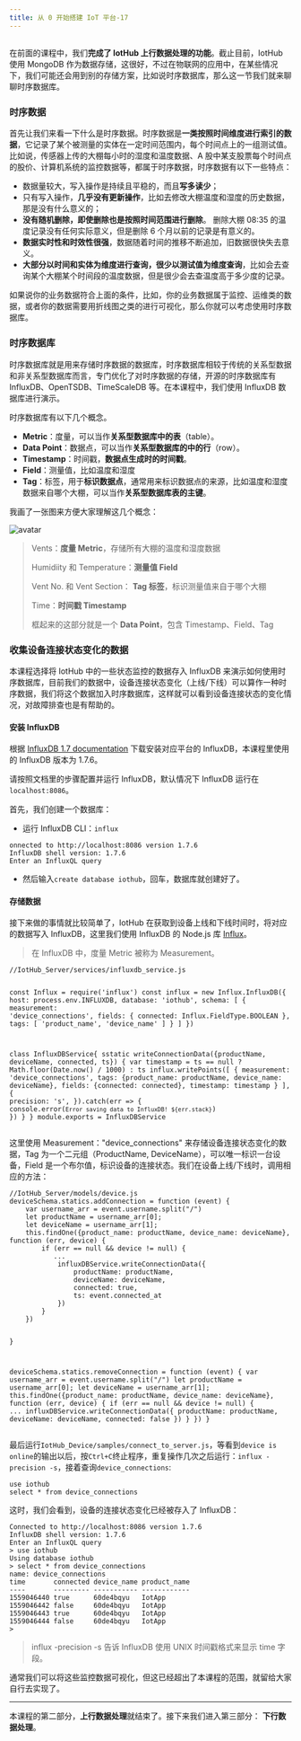 ```yaml
---
title: 从 0 开始搭建 IoT 平台-17
---
```

<article id="topicContainer" class="column_content"><h2 class="topic_title"></h2><div><p>在前面的课程中，我们<strong>完成了 IotHub 上行数据处理的功能</strong>。截止目前，IotHub 使用 MongoDB 作为数据存储，这很好，不过在物联网的应用中，在某些情况下，我们可能还会用到别的存储方案，比如说时序数据库，那么这一节我们就来聊聊时序数据库。</p>
<h3 id="">时序数据</h3>
<p>首先让我们来看一下什么是时序数据。时序数据是<strong>一类按照时间维度进行索引的数据</strong>，它记录了某个被测量的实体在一定时间范围内，每个时间点上的一组测试值。比如说，传感器上传的大棚每小时的湿度和温度数据、A 股中某支股票每个时间点的股价、计算机系统的监控数据等，都属于时序数据，时序数据有以下一些特点：</p>
<ul>
<li>数据量较大，写入操作是持续且平稳的，而且<strong>写多读少</strong>；</li>
<li>只有写入操作，<strong>几乎没有更新操作</strong>，比如去修改大棚温度和湿度的历史数据，那是没有什么意义的；</li>
<li><strong>没有随机删除，即使删除也是按照时间范围进行删除</strong>。 删除大棚 08:35 的温度记录没有任何实际意义，但是删除 6 个月以前的记录是有意义的。</li>
<li><strong>数据实时性和时效性很强</strong>，数据随着时间的推移不断追加，旧数据很快失去意义。</li>
<li><strong>大部分以时间和实体为维度进行查询，很少以测试值为维度查询</strong>，比如会去查询某个大棚某个时间段的温度数据，但是很少会去查温度高于多少度的记录。 </li>
</ul>
<p>如果说你的业务数据符合上面的条件，比如，你的业务数据属于监控、运维类的数据，或者你的数据需要用折线图之类的进行可视化，那么你就可以考虑使用时序数据库。</p>
<h3 id="-1">时序数据库</h3>
<p>时序数据库就是用来存储时序数据的数据库，时序数据库相较于传统的关系型数据和非关系型数据库而言，专门优化了对时序数据的存储，开源的时序数据库有 InfluxDB、OpenTSDB、TimeScaleDB 等。在本课程中，我们使用 InfluxDB 数据库进行演示。</p>
<p>时序数据库有以下几个概念。</p>
<ul>
<li><strong>Metric</strong>：度量，可以当作<strong>关系型数据库中的表</strong>（table）。</li>
<li><strong>Data Point</strong>：数据点，可以当作<strong>关系型数据库的中的行</strong>（row）。</li>
<li><strong>Timestamp</strong>：时间戳，<strong>数据点生成时的时间戳</strong>。</li>
<li><strong>Field</strong>：测量值，比如温度和湿度</li>
<li><strong>Tag</strong>：标签，用于<strong>标识数据点</strong>，通常用来标识数据点的来源，比如温度和湿度数据来自哪个大棚，可以当作<strong>关系型数据库表的主键</strong>。</li>
</ul>
<p>我画了一张图来方便大家理解这几个概念：</p>
<p><img src="https://images.gitbook.cn/FiENM_gxPqAfGBknEkIfVyvue3m_" alt="avatar" /></p>
<blockquote>
  <p>Vents：<strong>度量 Metric</strong>，存储所有大棚的温度和湿度数据</p>
  <p>Humidiity 和 Temperature：<strong>测量值 Field</strong></p>
  <p>Vent No. 和 Vent Section： <strong>Tag 标签</strong>，标识测量值来自于哪个大棚</p>
  <p>Time：<strong>时间戳 Timestamp</strong></p>
  <p>框起来的这部分就是一个 <strong>Data Point</strong>，包含 Timestamp、Field、Tag</p>
</blockquote>
<h3 id="-2">收集设备连接状态变化的数据</h3>
<p>本课程选择将 IotHub 中的一些状态监控的数据存入 InfluxDB 来演示如何使用时序数据库，目前我们的数据中，设备连接状态变化（上线/下线）可以算作一种时序数据，我们将这个数据加入时序数据库，这样就可以看到设备连接状态的变化情况，对故障排查也是有帮助的。</p>
<h4 id="influxdb">安装 InfluxDB</h4>
<p>根据 <a href="https://docs.influxdata.com/influxdb/v1.7/">InfluxDB 1.7 documentation</a> 下载安装对应平台的 InfluxDB，本课程里使用的 InfluxDB 版本为 1.7.6。</p>
<p>请按照文档里的步骤配置并运行 InfluxDB，默认情况下 InfluxDB 运行在<code>localhost:8086</code>。</p>
<p>首先，我们创建一个数据库：</p>
<ul>
<li>运行 InfluxDB CLI：<code>influx</code></li>
</ul>
<pre><code>onnected to http://localhost:8086 version 1.7.6
InfluxDB shell version: 1.7.6
Enter an InfluxQL query
</code></pre>
<ul>
<li>然后输入<code>create database iothub</code>，回车，数据库就创建好了。</li>
</ul>
<h4 id="-3">存储数据</h4>
<p>接下来做的事情就比较简单了，IotHub 在获取到设备上线和下线时间时，将对应的数据写入 InfluxDB，这里我们使用 InfluxDB 的 Node.js 库 <a href="https://www.npmjs.com/package/influx">Influx</a>。</p>
<blockquote>
  <p>在 InfluxDB 中，度量 Metric 被称为 Measurement。</p>
</blockquote>
<pre><code class="javascript language-javascript">//IotHub_Server/services/influxdb_service.js

const Influx = require('influx')
const influx = new Influx.InfluxDB({
    host: process.env.INFLUXDB,
    database: 'iothub',
    schema: [
        {
            measurement: 'device_connections',
            fields: {
                connected: Influx.FieldType.BOOLEAN
            },
            tags: [
                'product_name', 'device_name'
            ]
        }
    ]
})

class InfluxDBService{
    sstatic writeConnectionData({productName, deviceName, connected, ts}) {
        var timestamp = ts == null ? Math.floor(Date.now() / 1000) : ts
        influx.writePoints([
            {
                measurement: 'device_connections',
                tags: {product_name: productName, device_name: deviceName},
                fields: {connected: connected},
                timestamp: timestamp
            }
        ], {
            precision: 's',
        }).catch(err =&gt; {
            console.error(`Error saving data to InfluxDB! ${err.stack}`)
        })
    }
}
module.exports = InfluxDBService
</code></pre>
<p>这里使用 Measurement："device_connections" 来存储设备连接状态变化的数据，Tag 为一个二元组（ProductName, DeviceName），可以唯一标识一台设备，Field 是一个布尔值，标识设备的连接状态。我们在设备上线/下线时，调用相应的方法：</p>
<pre><code class="javascript language-javascript">//IotHub_Server/models/device.js
deviceSchema.statics.addConnection = function (event) {
    var username_arr = event.username.split("/")
    let productName = username_arr[0];
    let deviceName = username_arr[1];
    this.findOne({product_name: productName, device_name: deviceName}, function (err, device) {
        if (err == null &amp;&amp; device != null) {
           ...
            influxDBService.writeConnectionData({
                productName: productName,
                deviceName: deviceName,
                connected: true,
                ts: event.connected_at
            })
        }
    })

}

deviceSchema.statics.removeConnection = function (event) {
    var username_arr = event.username.split("/")
    let productName = username_arr[0];
    let deviceName = username_arr[1];
    this.findOne({product_name: productName, device_name: deviceName}, function (err, device) {
        if (err == null &amp;&amp; device != null) {
            ...
            influxDBService.writeConnectionData({
                productName: productName,
                deviceName: deviceName,
                connected: false
            })
        }
    })
}
</code></pre>
<p>最后运行<code>IotHub_Device/samples/connect_to_server.js</code>，等看到<code>device is online</code>的输出以后，按<code>Ctrl+C</code>终止程序，重复操作几次之后运行：<code>influx -precision -s</code>，接着查询<code>device_connections</code>:</p>
<pre><code>use iothub
select * from device_connections
</code></pre>
<p>这时，我们会看到，设备的连接状态变化已经被存入了 InfluxDB：</p>
<pre><code>Connected to http://localhost:8086 version 1.7.6
InfluxDB shell version: 1.7.6
Enter an InfluxQL query
&gt; use iothub
Using database iothub
&gt; select * from device_connections
name: device_connections
time       connected device_name product_name
----       --------- ----------- ------------
1559046440 true      60de4bqyu   IotApp
1559046442 false     60de4bqyu   IotApp
1559046443 true      60de4bqyu   IotApp
1559046444 false     60de4bqyu   IotApp
&gt;
</code></pre>
<blockquote>
  <p>influx -precision -s 告诉 InfluxDB 使用 UNIX 时间戳格式来显示 time 字段。</p>
</blockquote>
<p>通常我们可以将这些监控数据可视化，但这已经超出了本课程的范围，就留给大家自行去实现了。</p>
<hr />
<p>本课程的第二部分，<strong>上行数据处理</strong>就结束了。接下来我们进入第三部分： <strong>下行数据处理</strong>。</p></div></article>
